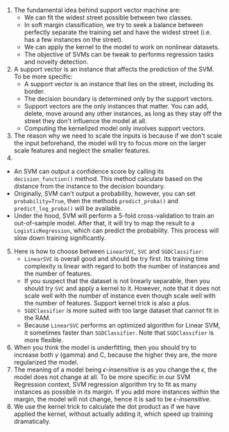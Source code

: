 1. The fundamental idea behind support vector machine are:
    - We can fit the widest street possible between two classes.
    - In soft margin classification, we try to seek a balance between perfectly separate the training set and have the widest street (i.e. has a few instances on the street).
    - We can apply the kernel to the model to work on nonlinear datasets.
    - The objective of SVMs can be tweak to performs regression tasks and novelty detection.
2. A support vector is an instance that affects the prediction of the SVM. To be more specific:
    - A support vector is an instance that lies on the street, including its border.
    - The decision boundary is determined only by the support vectors.
    - Support vectors are the only instances that matter. You can add, delete, move around any other instances, as long as they stay off the street they don't influence the model at all.
    - Computing the kernelized model only involves support vectors.
3. The reason why we need to scale the inputs is because if we don't scale the input beforehand, the model will try to focus more on the larger scale features and neglect the smaller features.
4. 
- An SVM can output a confidence score by calling its `decision_function()` method. This method calculate based on the distance from the instance to the decision boundary. 
- Originally, SVM can't output a probability, however, you can set `probability=True`, then the methods `predict_proba()` and `predict_log_proba()` will be available.
- Under the hood, SVM will perform a 5-fold cross-validation to train an out-of-sample model. After that, it will try to map the result to a `LogisticRegression`, which can predict the probability. This process will slow down training significantly.
5. Here is how to choose between `LinearSVC`, `SVC` and `SGDClassifier`:
    - `LinearSVC` is overall good and should be try first. Its training time complexity is linear with regard to both the number of instances and the number of features.
    - If you suspect that the dataset is not linearly separable, then you should try `SVC` and apply a kernel to it. However, note that it does not scale well with the number of instance even though scale well with the number of features. Support kernel trick is also a plus.
    - `SGDClassifier` is more suited with too large dataset that cannot fit in the RAM.
    - Because `LinearSVC` performs an optimized algorithm for Linear SVM, it sometimes faster than `SGDClassifier`. Note that `SGDClassifier` is more flexible.
6. When you think the model is underfitting, then you should try to increase both $\gamma$ (gamma) and C, because the higher they are, the more regularized the model.
7. The meaning of a model being *$\epsilon$-insensitive* is as you change the $\epsilon$, the model does not change at all. To be more specific in our SVM Regression context, SVM regression algorithm try to fit as many instances as possible in its margin. If you add more instances within the margin, the model will not change, hence it is sad to be *$\epsilon$-insensitive*.
8. We use the kernel trick to calculate the dot product as if we have applied the kernel, without actually adding it, which speed up training dramatically. 